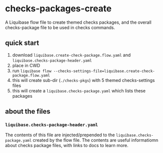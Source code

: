 # checks-packages-create
A Liquibase flow file to create themed checks packages, and the overall checks-package file to be used in checks commands.


## quick start

1. download `liquibase.create-check-package.flow.yaml` and `liquibase.checks-package-header.yaml`
2. place in CWD
3. run `liquibase flow --checks-settings-file=liquibase.create-check-package.flow.yaml`
4. this will create sub-dir (`./checks-pkgs`) with 5 themed checks-settings files
5. this will create a `liquibase.checks-package.yaml` which lists these packages


## about the files

### `liquibase.checks-package-header.yaml`
The contents of this file are injected/prepended to the `liquibase.checks-package.yaml` created by the flow file.
The contents are useful informatiomn about checks package files, with links to docs to learn more.
